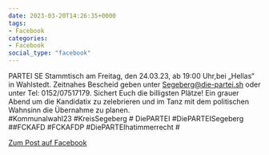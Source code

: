 ```yaml
---
date: 2023-03-20T14:26:35+0000
tags:
- Facebook
categories:
- Facebook
social_type: "facebook"
---
```


PARTEI SE Stammtisch am Freitag, den 24.03.23, ab 19:00 Uhr,bei „Hellas“ in Wahlstedt. Zeitnahes Bescheid geben unter Segeberg@die-partei.sh oder unter Tel: 0152/07517179. Sichert Euch die billigsten Plätze! Ein grauer Abend um die Kandidatix zu zelebrieren und im Tanz mit dem  politischen Wahnsinn die Übernahme zu planen.  
#Kommunalwahl23 #KreisSegeberg # DiePARTEI #DiePARTEISegeberg ##FCKAFD #FCKAFDP #DiePARTEIhatimmerrecht #


  


[Zum Post auf Facebook](https://www.facebook.com/1674441492805067/posts/3330747010507832/)
